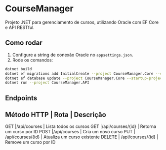 # CourseManager

Projeto .NET para gerenciamento de cursos, utilizando Oracle com EF Core e API RESTful.

## Como rodar

1. Configure a string de conexão Oracle no `appsettings.json`.
2. Rode os comandos:

```bash
dotnet build
dotnet ef migrations add InitialCreate --project CourseManager.Core --startup-project CourseManager.API
dotnet ef database update --project CourseManager.Core --startup-project CourseManager.API
dotnet run --project CourseManager.API
```

## Endpoints

Método HTTP | Rota | Descrição
---------------------------------
GET |/api/courses | Lista todos os cursos
GET |/api/courses/{id} | Retorna um curso por ID
POST |/api/courses | Cria um novo curso
PUT | /api/courses/{id} | Atualiza um curso existente
DELETE | /api/courses/{id} | Remove um curso por ID
